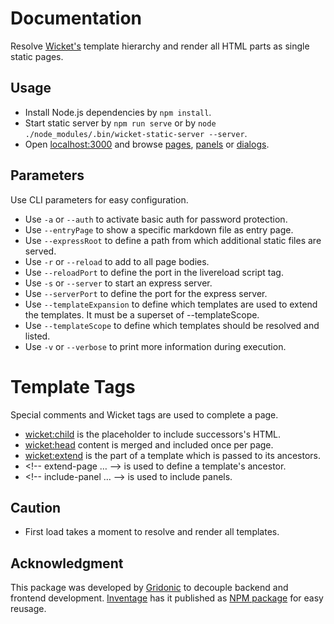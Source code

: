# Documentation
Resolve [Wicket's](https://wicket.apache.org/) template hierarchy and render all HTML parts as single static pages.  


## Usage
* Install Node.js dependencies by `npm install`.
* Start static server by `npm run serve` or by `node ./node_modules/.bin/wicket-static-server --server`.
* Open [localhost:3000](http://localhost:3000) and browse [pages](/pages), [panels](/panels) or [dialogs](/dialogs).


## Parameters

Use CLI parameters for easy configuration.

* Use `-a` or `--auth` to activate basic auth for password protection.
* Use `--entryPage` to show a specific markdown file as entry page.
* Use `--expressRoot` to define a path from which additional static files are served.
* Use `-r` or `--reload` to add <script src="//localhost:[opts.reloadPort]/livereload.js"></script> to all page bodies.
* Use `--reloadPort` to define the port in the livereload script tag.
* Use `-s` or `--server` to start an express server.
* Use `--serverPort` to define the port for the express server.
* Use `--templateExpansion` to define which templates are used to extend the templates. It must be a superset of --templateScope.
* Use `--templateScope` to define which templates should be resolved and listed.
* Use `-v` or `--verbose` to print more information during execution.


# Template Tags
Special comments and Wicket tags are used to complete a page.

* <wicket:child> is the placeholder to include successors's HTML.
* <wicket:head> content is merged and included once per page.
* <wicket:extend> is the part of a template which is passed to its ancestors. 
* &lt;!-- extend-page … --&gt; is used to define a template's ancestor.
* &lt;!-- include-panel … --&gt; is used to include panels.


## Caution
* First load takes a moment to resolve and render all templates.


## Acknowledgment
This package was developed by [Gridonic](https://gridonic.ch/) to decouple backend and frontend development. 
[Inventage](https://inventage.com/) has it published as [NPM package](https://www.npmjs.com/package/@inventage/wicket-static-server) for easy reusage. 
